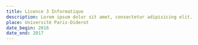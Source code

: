 ```yaml
---
title: Licence 3 Informatique
description: Lorem ipsum dolor sit amet, consectetur adipisicing elit. Animi facilis harum laudantium, necessitatibus pariatur perspiciatis sequi sint soluta suscipit voluptatibus.
place: Université Paris-Diderot
date_begin: 2016
date_end: 2017
---
```

